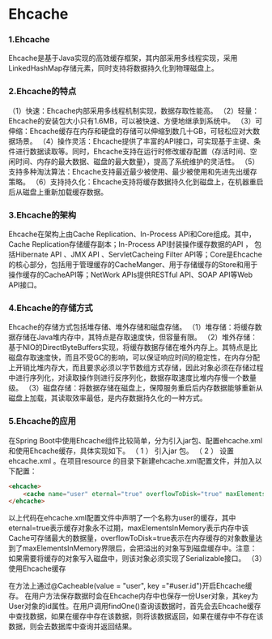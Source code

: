 # Ehcache

### 1.Ehcache

Ehcache是基于Java实现的高效缓存框架，其内部采用多线程实现，采用LinkedHashMap存储元素，同时支持将数据持久化到物理磁盘上。

### 2.Ehcache的特点

（1）快速：Ehcache内部采用多线程机制实现，数据存取性能高。 （2）轻量：Ehcache的安装包大小只有1.6MB，可以被快速、方便地继承到系统中。 （3）可伸缩：Ehcache缓存在内存和硬盘的存储可以伸缩到数几十GB，可轻松应对大数据场景。 （4）操作灵活：Ehcache提供了丰富的API接口，可实现基于主键、条件进行数据读取等。同时，Ehcache支持在运行时修改缓存配置（存活时间、空闲时间、内存的最大数据、磁盘的最大数量），提高了系统维护的灵活性。 （5）支持多种淘汰算法：Ehcache支持最近最少被使用、最少被使用和先进先出缓存策略。 （6）支持持久化：Ehcache支持将缓存数据持久化到磁盘上，在机器重启后从磁盘上重新加载缓存数据。

### 3.Ehcache的架构

Ehcache在架构上由Cache Replication、In-Process API和Core组成。其中，Cache Replication存储缓存副本；In-Process API封装操作缓存数据的API ， 包括Hibernate API 、JMX API 、ServletCacheing Filter API等；Core是Ehcache的核心部分，包括用于管理缓存的CacheManger、用于存储缓存的Store和用于操作缓存的CacheAPI等；NetWork APIs提供RESTful API、SOAP API等Web API接口。

### 4.Ehcache的存储方式

Ehcache的存储方式包括堆存储、堆外存储和磁盘存储。 （1）堆存储：将缓存数据存储在Java堆内存中，其特点是存取速度快，但容量有限。 （2）堆外存储：基于NIO的DirectByteBuffers实现，将缓存数据存储在堆外内存上。其特点是比磁盘存取速度快，而且不受GC的影响，可以保证响应时间的稳定性，在内存分配上开销比堆内存大，而且要求必须以字节数组方式存储，因此对象必须在存储过程中进行序列化，对读取操作则进行反序列化，数据存取速度比堆内存慢一个数量级。 （3）磁盘存储：将数据存储在磁盘上，保障服务重启后内存数据能够重新从磁盘上加载，其读取效率最低，是内存数据持久化的一种方式。

### 5.Ehcache的应用

在Spring Boot中使用Ehcache组件比较简单，分为引入jar包、配置ehcache.xml和使用Ehcache缓存，具体实现如下。 （ 1 ） 引入jar 包。 （ 2 ） 设置ehcache.xml 。在项目resource 的目录下新建ehcache.xml配置文件，并加入以下配置：

```html
<ehcache>
    <cache name="user" eternal="true" overflowToDisk="true" maxElementsInMemory="1000"/>
</ehcache>
```

以上代码在ehcache.xml配置文件中声明了一个名称为user的缓存，其中eternal=true表示缓存对象永不过期，maxElementsInMemory表示内存中该Cache可存储最大的数据量，overflowToDisk=true表示在内存缓存的对象数量达到了maxElementsInMemory界限后，会把溢出的对象写到磁盘缓存中。注意：如果需要将缓存的对象写入磁盘中，则该对象必须实现了Serializable接口。 （3）使用Ehcache缓存

在方法上通过@Cacheable(value = "user", key ="#user.id")开启Ehcache缓存。 在用户方法保存数据时会在Ehcache内存中也保存一份User对象，其key为User对象的id属性。在用户调用findOne()查询该数据时，首先会去Ehcache缓存中查找数据，如果在缓存中存在该数据，则将该数据返回，如果在缓存中不存在该数据，则会去数据库中查询并返回结果。